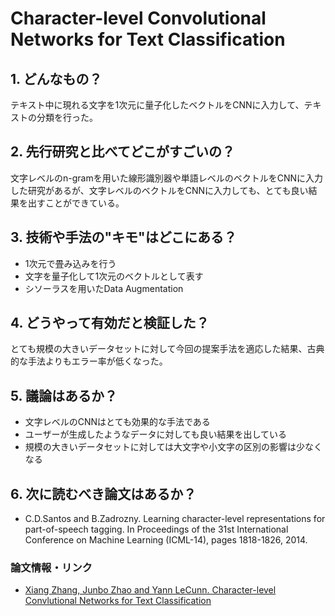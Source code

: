 # Character-level Convolutional Networks for Text Classification

## 1. どんなもの？

テキスト中に現れる文字を1次元に量子化したベクトルをCNNに入力して、テキストの分類を行った。

## 2. 先行研究と比べてどこがすごいの？

文字レベルのn-gramを用いた線形識別器や単語レベルのベクトルをCNNに入力した研究があるが、文字レベルのベクトルをCNNに入力しても、とても良い結果を出すことができている。

## 3. 技術や手法の"キモ"はどこにある？

* 1次元で畳み込みを行う
* 文字を量子化して1次元のベクトルとして表す
* シソーラスを用いたData Augmentation

## 4. どうやって有効だと検証した？

とても規模の大きいデータセットに対して今回の提案手法を適応した結果、古典的な手法よりもエラー率が低くなった。

## 5. 議論はあるか？

* 文字レベルのCNNはとても効果的な手法である
* ユーザーが生成したようなデータに対しても良い結果を出している
* 規模の大きいデータセットに対しては大文字や小文字の区別の影響は少なくなる

## 6. 次に読むべき論文はあるか？

* C.D.Santos and B.Zadrozny. Learning character-level representations for part-of-speech tagging. In Proceedings of the 31st International Conference on Machine Learning (ICML-14), pages 1818-1826, 2014.

### 論文情報・リンク

* [Xiang Zhang, Junbo Zhao and Yann LeCunn. Character-level Convlutional Networks for Text Classification](https://arxiv.org/abs/1509.01626)

